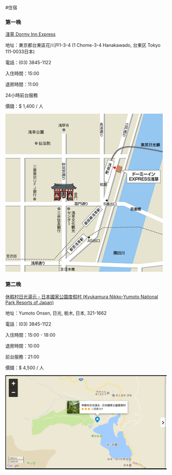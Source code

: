 #住宿

### 第一晚

[淺草 Dormy Inn Express](https://cline1413.com.tw/2016-10-26-1348/)

地址：東京都台東區花川戸1-3-4 (1 Chome-3-4 Hanakawado, 台東区 Tokyo 111-0033日本)

電話：(03) 3845-1122

入住時間：15:00

退房時間：11:00

24小時前台服務

價錢：$ 1,400 / 人

![map](./imgs/Dormy_Inn_Express.jpg "淺草 Dormy Inn Express")

### 第二晚

[休暇村日光湯元 - 日本國家公園度假村 (Kyukamura Nikko-Yumoto National Park Resorts of Japan)](https://www.agoda.com/zh-tw/kyukamura-nikko-yumoto-national-park-resorts-of-japan/hotel/tochigi-jp.html?checkin=2017-09-14&los=1&adults=2&rooms=1&cid=1618670&tag=d6c9ef77-9b55-8227-c16c-00378f711dc3&searchrequestid=160a3930-d867-4236-aae4-fe8b274a572f)

地址：Yumoto Onsen, 日光, 栃木, 日本, 321-1662

電話：(03) 3845-1122

入住時間：15:00 - 18:00

退房時間：10:00

前台服務：21:00

價錢：$ 4,500 / 人

![map](./imgs/Kyukamura_Nikko-Yumoto_National_Park_Resorts_of_Japan.png "休暇村日光湯元 - 日本國家公園度假村")
